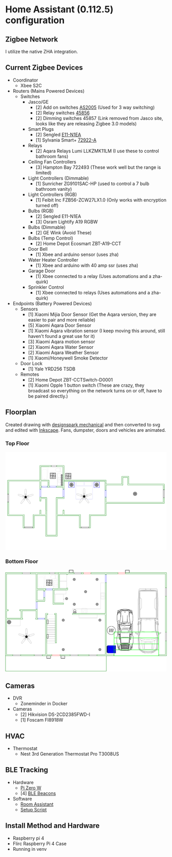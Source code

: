 
# Home Assistant (0.112.5) configuration

## Zigbee Network

I utilize the native ZHA integration.

## Current Zigbee Devices
* Coordinator
  * Xbee S2C
* Routers (Mains Powered Devices)
  * Switches
    * Jasco/GE
      * [2] Add on switches [AS2005](https://byjasco.com/ge-enbrighten-add-switch-quickfit-and-simplewire) (Used for 3 way switching)
      * [2] Relay switches [45856](https://byjasco.com/products/ge-zigbee-wall-smart-switch)
      * [2] Dimming switches 45857 (Link removed from Jasco site, looks like they are releasing Zigbee 3.0 models)
    * Smart Plugs
      * [2] Sengled [E11-N1EA](https://us.sengled.com/products/sengled-smart-plug)
      * [1] Sylvania Smart+ [72922-A](https://consumer.sylvania.com/our-products/smart/product-info/zigbee/sylvania-smart-zigbee-indoor-smart-plug/index.jsp)
    * Relays
      * [2] Aqara Relays Lumi LLKZMK11LM (I use these to control bathroom fans)
    * Ceiling Fan Controllers
      * [3] Hampton Bay 722493 (These work well but the range is limited)
    * Light Controllers (Dimmable)
      * [1] Sunricher ZG9101SAC-HP (used to control a 7 bulb bathroom vanity)
    * Light Controllers (RGB)
      * [1] Feibit Inc FZB56-ZCW27LX1.0 (Only works with encryption turned off)
    * Bulbs (RGB)
      * [2] Sengled E11-N1EA
      * [3] Osram Lightify A19 RGBW
    * Bulbs (Dimmable)
      * [2] GE Wink (Avoid These)
    * Bulbs (Temp Control)
      * [2] Home Depot Ecosmart ZBT-A19-CCT
    * Door Bell
      * [1] Xbee and arduino sensor (uses zha)
    * Water Heater Controller
      * [1] Xbee and arduino with 40 amp ssr (uses zha)
    * Garage Door
      * [1] Xbee connected to a relay (Uses automations and a zha-quirk)
    * Sprinkler Control
      * [1] Xbee connected to relays (Uses automations and a zha-quirk)
 * Endpoints (Battery Powered Devices)
    * Sensors
      * [1] Xiaomi Mijia Door Sensor (Get the Aqara version, they are easier to pair and more reliable)
      * [5] Xiaomi Aqara Door Sensor
      * [1] Xiaomi Aqara vibration sensor (I keep moving this around, still haven't found a great use for it)
      * [3] Xiaomi Aqara motion sensor
      * [2] Xiaomi Aqara Water Sensor
      * [2] Xiaomi Aqara Weather Sensor
      * [1] Xiaomi/Honeywell Smoke Detector
    * Door Lock
      * [1] Yale YRD256 TSDB
    * Remotes
      * [2] Home Depot ZBT-CCTSwitch-D0001
      * [1] Xiaomi Opple 1 button switch (These are crazy, they broadcast so everything on the network turns on or off, have to be paired directly.)
      
      
## Floorplan

Created drawing with [designspark mechanical](https://www.rs-online.com/designspark/mechanical-software) and then converted to svg and edited with [Inkscape](https://inkscape.org/).  Fans, dumpster, doors and vehicles are animated.

### Top Floor
![Top Floor](https://github.com/prairiesnpr/Home-AssistantConfig/blob/master/www/floorplan/wiebelo/wiebelo_top_floor.svg)
### Bottom Floor
![Bottom Floor](https://github.com/prairiesnpr/Home-AssistantConfig/blob/master/www/floorplan/wiebelo/wiebelo_bottom_floor.svg) 

## Cameras
* DVR
  * Zoneminder in Docker
* Cameras
  * [2] Hikvision DS-2CD2385FWD-I
  * [1] Foscam FI8918W
  
## HVAC
* Thermostat
  * Nest 3rd Generation Thermostat Pro T3008US

## BLE Tracking
* Hardware
  * [Pi Zero W](https://www.sparkfun.com/products/14277)
  * [4] [BLE Beacons](https://www.aliexpress.com/item/2PCS-Save-Energy-Beacon-EEK-Support-Eddystone-and-Ibeacon/32967422564.html)
* Software
  * [Room Assistant](https://github.com/mKeRix/room-assistant)
  * [Setup Script](https://gist.github.com/prairiesnpr/dd0a81fc1acf3a26ab43d29ffff114cb)
  
## Install Method and Hardware
* Raspberry pi 4
* Flirc Raspberry Pi 4 Case
* Running in venv 

